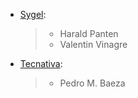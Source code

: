 - [Sygel](https://www.sygel.es):

  > - Harald Panten
  > - Valentin Vinagre

- [Tecnativa](https://www.tecnativa.com):

  > - Pedro M. Baeza
